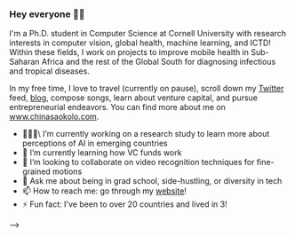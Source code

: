 ### Hey everyone  👋🏾

<!--
**chinasaokolo/chinasaokolo** is a ✨ _special_ ✨ repository because its `README.md` (this file) appears on your GitHub profile. -->

I'm a Ph.D. student in Computer Science at Cornell University with research interests in computer vision, global health, machine learning, and ICTD! Within these fields, I work on projects to improve mobile health in Sub-Saharan Africa and the rest of the Global South for diagnosing infectious and tropical diseases.

In my free time, I love to travel (currently on pause), scroll down my [Twitter](twitter.com/chinasza) feed, [blog](www.collegesista.com), compose songs, learn about venture capital, and pursue entrepreneurial endeavors. You can find more about me on www.chinasaokolo.com.

- 👩🏿‍💻\ I’m currently working on a research study to learn more about perceptions of AI in emerging countries
- 🌱 I’m currently learning how VC funds work
- 🤝 I’m looking to collaborate on video recognition techniques for fine-grained motions
- 💬 Ask me about being in grad school, side-hustling, or diversity in tech
- 📫 How to reach me: go through my [website](www.chinasaokolo.com)!
- ⚡ Fun fact: I've been to over 20 countries and lived in 3!

<!--
- 👯 I’m looking to collaborate on ...
- 🤔 I’m looking for help with ...
- 😄 Pronouns: ...
-->

-->
